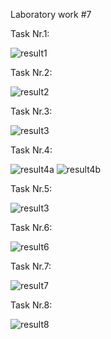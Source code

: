 Laboratory work #7

Task Nr.1:

![result1](https://user-images.githubusercontent.com/36602388/49034625-2c58de00-f1bb-11e8-8f7c-02b025ef1d09.jpg)

Task Nr.2:

![result2](https://user-images.githubusercontent.com/36602388/49037416-d7b96100-f1c2-11e8-9cb0-754636df8ece.jpg)

Task Nr.3:

![result3](https://user-images.githubusercontent.com/36602388/49038247-0f290d00-f1c5-11e8-9c4d-942577fa185d.jpg)

Task Nr.4:

![result4a](https://user-images.githubusercontent.com/36602388/49038729-71ced880-f1c6-11e8-8db4-1ec86c0f98f0.jpg)
![result4b](https://user-images.githubusercontent.com/36602388/49038730-71ced880-f1c6-11e8-9d34-b806e9ba80ea.jpg)

Task Nr.5:

![result3](https://user-images.githubusercontent.com/36602388/49038247-0f290d00-f1c5-11e8-9c4d-942577fa185d.jpg)

Task Nr.6:

![result6](https://user-images.githubusercontent.com/36602388/49039774-629d5a00-f1c9-11e8-9728-eea3cfc92584.jpg)

Task Nr.7:

![result7](https://user-images.githubusercontent.com/36602388/49040198-8f05a600-f1ca-11e8-9b6a-fa83f0065b87.jpg)

Task Nr.8:

![result8](https://user-images.githubusercontent.com/36602388/49040780-261f2d80-f1cc-11e8-9780-a07dabbcdfd9.jpg)
